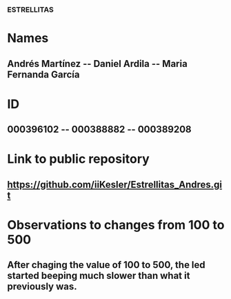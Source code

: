 ### ESTRELLITAS ###


# Names

## Andrés Martínez -- Daniel Ardila -- Maria Fernanda García

# ID

## 000396102 -- 000388882 -- 000389208

# Link to public repository

## https://github.com/iiKesler/Estrellitas_Andres.git

# Observations to changes from 100 to 500

## After chaging the value of 100 to 500, the led started beeping much slower than what it previously was.